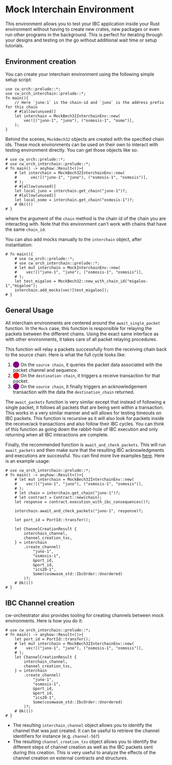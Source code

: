 # Mock Interchain Environment

This environment allows you to test your IBC application inside your Rust environment without having to create new crates, new packages or even run other programs in the background. This is perfect for iterating through your designs and testing on the go without additional wait time or setup tutorials.

## Environment creation

You can create your interchain environment using the following simple setup script:

```rust,ignore
use cw_orch::prelude::*;
use cw_orch_interchain::prelude::*;
fn main(){
    // Here `juno-1` is the chain-id and `juno` is the address prefix for this chain    
    # #[allow(unused)]
    let interchain = MockBech32InterchainEnv::new(
        vec![("juno-1", "juno"), ("osmosis-1", "osmo")],
    );
}
```

Behind the scenes, `MockBech32` objects are created with the specified chain ids. These mock environments can be used on their own to interact with testing environment directly. You can get those objects like so:

```rust,ignore
# use cw_orch::prelude::*;
# use cw_orch_interchain::prelude::*;
# fn main() -> anyhow::Result<()>{
    # let interchain = MockBech32InterchainEnv::new(
    #      vec![("juno-1", "juno"), ("osmosis-1", "osmosis")],
    # );
    # #[allow(unused)]
    let local_juno = interchain.get_chain("juno-1")?;
    # #[allow(unused)]
    let local_osmo = interchain.get_chain("osmosis-1")?;
    # Ok(())
# }
```

where the argument of the `chain` method is the chain id of the chain you are interacting with. Note that this environment can't work with chains that have the same `chain_id`.

You can also add mocks manually to the `interchain` object, after instantiation:

```rust,ignore
# fn main(){
    # use cw_orch::prelude::*;
    # use cw_orch_interchain::prelude::*;
    # let mut interchain = MockInterchainEnv::new(
    #    vec![("juno-1", "juno"), ("osmosis-1", "osmosis")],
    # );
    let test_migaloo = MockBech32::new_with_chain_id("migaloo-1","migaloo");
    interchain.add_mocks(vec![test_migaloo]);
# }
```

## General Usage

All interchain environments are centered around the `await_single_packet` function. In the `Mock` case, this function is responsible for relaying the packets between the different chains. Using the exact same interface as with other environments, it takes care of all packet relaying procedures.

This function will relay a packets successfully from the receiving chain back to the source chain. Here is what the full cycle looks like:

1. <span style="color:purple">⬤</span> On the `source chain`, it queries the packet data associated with the packet channel and sequence.
2. <span style="color:red">⬤</span> On the `destination chain`, it triggers a receive transaction for that packet.
3. <span style="color:purple">⬤</span> On the `source chain`, it finally triggers an acknowledgement transaction with the data the `destination_chain` returned.

The `await_packets` function is very similar except that instead of following a single packet, it follows all packets that are being sent within a transaction. This works in a very similar manner and will allows for testing timeouts on IBC packets. This function is recursive as it will also look for packets inside the receive/ack transactions and also follow their IBC cycles. You can think of this function as going down the rabbit-hole of IBC execution and only returning when all IBC interactions are complete.

Finally, the recommended function is `await_and_check_packets`. This will run `await_packets` and then make sure that the resulting IBC acknowledgments and executions are successful. You can find more live examples <a target="_blank" href="https://github.com/AbstractSDK/cw-orchestrator/blob/dd7238f3108ad38b416171c3b1b2f8a0ce368539/cw-orch-interchain/tests/common/ica_demo.rs">here</a>. Here is an example usage:

```rust,ignore
# use cw_orch_interchain::prelude::*;
# fn main() -> anyhow::Result<()>{
    # let mut interchain = MockBech32InterchainEnv::new(
    #    vec![("juno-1", "juno"), ("osmosis-1", "osmosis")],
    # );
    # let chain = interchain.get_chain("juno-1")?;
    # let contract = Contract::new(chain);
    let response = contract.execution_with_ibc_consequences()?;

    interchain.await_and_check_packets("juno-1", response)?;

    let port_id = PortId::transfer();
    
    let ChannelCreationResult {
        interchain_channel,
        channel_creation_txs,
    } = interchain
        .create_channel(
            "juno-1", 
            "osmosis-1", 
            &port_id, 
            &port_id, 
            "ics20-1",
            Some(cosmwasm_std::IbcOrder::Unordered)
        )?;
    # Ok(())
# }
```

## IBC Channel creation

cw-orchestrator also provides tooling for creating channels between mock environments. Here is how you do it:

```rust,ignore
# use cw_orch_interchain::prelude::*;
# fn main() -> anyhow::Result<()>{
    let port_id = PortId::transfer();
    # let mut interchain = MockBech32InterchainEnv::new(
    #    vec![("juno-1", "juno"), ("osmosis-1", "osmosis")],
    # );
    let ChannelCreationResult {
        interchain_channel,
        channel_creation_txs,
    } = interchain
        .create_channel(
            "juno-1", 
            "osmosis-1", 
            &port_id, 
            &port_id, 
            "ics20-1",
            Some(cosmwasm_std::IbcOrder::Unordered)
        )?;
    # Ok(())
# }
```

- The resulting `interchain_channel` object allows you to identify the channel that was just created. It can be useful to retrieve the channel identifiers for instance (e.g. `channel-567`)
- The resulting `channel_creation_txs` object allows you to identify the different steps of channel creation as well as the IBC packets sent during this creation. This is very useful to analyze the effects of the channel creation on external contracts and structures.
